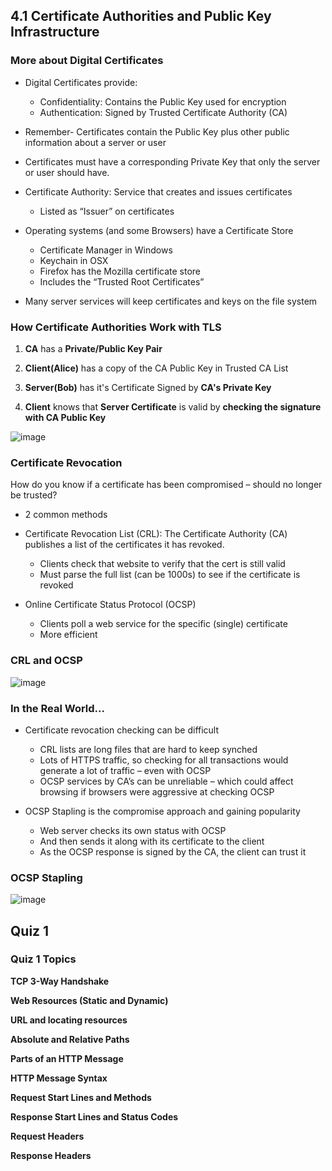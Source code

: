 ## 4.1 Certificate Authorities and Public Key Infrastructure

### More about Digital Certificates

* Digital Certificates provide:
   * Confidentiality: Contains the Public Key used for encryption
   * Authentication: Signed by Trusted Certificate Authority (CA)

* Remember- Certificates contain the Public Key plus other public information about a server or user

* Certificates must have a corresponding Private Key that only the
server or user should have.

* Certificate Authority: Service that creates and issues certificates
   * Listed as “Issuer” on certificates

* Operating systems (and some Browsers) have a Certificate Store
   * Certificate Manager in Windows
   * Keychain in OSX
   * Firefox has the Mozilla certificate store
   * Includes the “Trusted Root Certificates”

* Many server services will keep certificates and keys on the file system

### How Certificate Authorities Work with TLS

1. **CA** has a **Private/Public Key Pair**

2. **Client(Alice)** has a copy of the CA Public Key in Trusted CA List

3. **Server(Bob)** has it's Certificate Signed by **CA's Private Key**

4. **Client** knows that **Server Certificate** is valid by **checking the signature with CA Public Key**

![image](https://user-images.githubusercontent.com/114191684/234916763-76f7b75b-7eb9-47d7-be04-4c19f472cb18.png)

### Certificate Revocation

How do you know if a certificate has been compromised – should no longer be trusted?

* 2 common methods

* Certificate Revocation List (CRL): The Certificate Authority (CA) publishes a list of the certificates it has revoked.
   * Clients check that website to verify that the cert is still valid
   * Must parse the full list (can be 1000s) to see if the certificate is revoked

* Online Certificate Status Protocol (OCSP)
   * Clients poll a web service for the specific (single) certificate
   * More efficient

### CRL and OCSP

![image](https://user-images.githubusercontent.com/114191684/234914598-d34439a1-b78a-4328-8e62-698af19af75a.png)

### In the Real World...

* Certificate revocation checking can be difficult
   * CRL lists are long files that are hard to keep synched
   * Lots of HTTPS traffic, so checking for all transactions would generate a lot of traffic – even with OCSP
   * OCSP services by CA’s can be unreliable – which could affect browsing if browsers were aggressive at checking OCSP

* OCSP Stapling is the compromise approach and gaining popularity
   * Web server checks its own status with OCSP
   * And then sends it along with its certificate to the client
   * As the OCSP response is signed by the CA, the client can trust it

### OCSP Stapling

![image](https://user-images.githubusercontent.com/114191684/234915446-56a9a24d-aee9-4631-bab1-7c2e1c6c45bd.png)

## Quiz 1

### Quiz 1 Topics

**TCP 3-Way Handshake**

**Web Resources (Static and Dynamic)**

**URL and locating resources**

**Absolute and Relative Paths**

**Parts of an HTTP Message**

**HTTP Message Syntax**

**Request Start Lines and Methods**

**Response Start Lines and Status Codes**

**Request Headers**

**Response Headers**